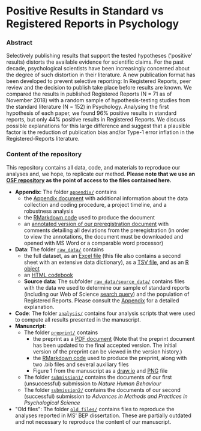 # Positive Results in Standard vs Registered Reports in Psychology

### Abstract
Selectively publishing results that support the tested hypotheses ('positive' results) distorts the available evidence for scientific claims. For the past decade, psychological scientists have been increasingly concerned about the degree of such distortion in their literature. A new publication format has been developed to prevent selective reporting: In Registered Reports, peer review and the decision to publish take place before results are known. We compared the results in published Registered Reports (N = 71 as of November 2018) with a random sample of hypothesis-testing studies from the standard literature (N = 152) in Psychology. Analysing the first hypothesis of each paper, we found 96% positive results in standard reports, but only 44% positive results in Registered Reports. We discuss possible explanations for this large difference and suggest that a plausible factor is the reduction of publication bias and/or Type-1 error inflation in the Registered-Reports literature.

### Content of the repository
This repository contains all data, code, and materials to reproduce our analyses and, we hope, to replicate our method. **Please note that we use an [OSF repository](https://osf.io/dbhgr/) as the point of access to the files contained here.**

* **Appendix**: The folder [`appendix/`](https://github.com/amscheel/positive_result_rates/tree/master/appendix) contains 
    + the [Appendix document](https://github.com/amscheel/positive_result_rates/blob/master/appendix/positive_results_SRs_RRs_appendix.pdf) with additional information about the data collection and coding procedure, a project timeline, and a robustness analysis
    + the [RMarkdown code](https://github.com/amscheel/positive_result_rates/blob/master/appendix/positive_results_SRs_RRs_appendix.Rmd) used to produce the document
    + an [annotated version of our preregistration document](https://github.com/amscheel/positive_result_rates/blob/master/appendix/preregistration_annotated.docx) with comments detailing all deviations from the preregistration (in order to view the annotations, the document must be downloaded and opened with MS Word or a comparable word processor)
* **Data**: The folder [`raw_data/`](https://github.com/amscheel/positive_result_rates/tree/master/raw_data) contains 
    + the full dataset, as an [Excel file](https://github.com/amscheel/positive_result_rates/blob/master/raw_data/positive_results_in_registered_reports_data.xlsx) (this file also contains a second sheet with an extensive data dictionary), as a [TSV file](https://github.com/amscheel/positive_result_rates/blob/master/raw_data/positive_results_in_registered_reports_data.tsv), and as an [R object](https://github.com/amscheel/positive_result_rates/blob/master/raw_data/positive_results_in_registered_reports_data.rds)
    + an [HTML codebook](https://github.com/amscheel/positive_result_rates/blob/master/raw_data/positive_results_in_registered_reports_codebook.html)
    + **Source data**: The subfolder [`raw_data/source_data/`](https://github.com/amscheel/positive_result_rates/tree/master/raw_data/source_data) contains files with the data we used to determine our sample of standard reports (including our Web of Science [search query](https://github.com/amscheel/positive_result_rates/blob/master/raw_data/source_data/SR_search_query_WoS.txt)) and the population of Registered Reports. Please consult the [Appendix](https://github.com/amscheel/positive_result_rates/blob/master/appendix/positive_results_SRs_RRs_appendix.pdf) for a detailed explanation.
* **Code**: The folder [`analysis/`](https://github.com/amscheel/positive_result_rates/tree/master/analysis) contains four analysis scripts that were used to compute all results presented in the manuscript.
* **Manuscript**: 
    + The folder [`preprint/`](https://github.com/amscheel/positive_result_rates/tree/master/preprint) contains
        - the preprint as a [PDF document](https://github.com/amscheel/positive_result_rates/blob/master/preprint/positive_results_SRs_RRs.pdf) (Note that the preprint document has been updated to the final accepted version. The initial version of the preprint can be viewed in the version history.)
        - the [RMarkdown code](https://github.com/amscheel/positive_result_rates/blob/master/preprint/positive_results_SRs_RRs.Rmd) used to produce the preprint, along with two .bib files and several auxiliary files
        - Figure 1 from the manuscript as a [draw.io](https://github.com/amscheel/positive_result_rates/blob/master/preprint/sampling_process_flowchart.drawio) and [PNG](https://github.com/amscheel/positive_result_rates/blob/master/preprint/sampling_process_flowchart.png) file
    + The folder [`submission1/`](https://github.com/amscheel/positive_result_rates/tree/master/submission1) contains the documents of our first (unsuccessful) submission to *Nature Human Behaviour*
    + The folder [`submission2/`](https://github.com/amscheel/positive_result_rates/tree/master/submission2) contains the documents of our second (successful) submission to *Advances in Methods and Practices in Psychological Science*
* "Old files": The folder [`old_files/`](https://github.com/amscheel/positive_result_rates/tree/master/old_files) contains files to reproduce the analyses reported in MS' BEP dissertation. These are partially outdated and not necessary to reproduce the content of our manuscript.

